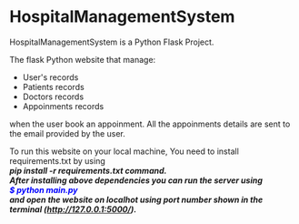 # HospitalManagementSystem
HospitalManagementSystem is a Python Flask Project.

The flask Python website that manage:

<ul>
  <li>User's records</li>
<li>Patients records</li>
<li>Doctors records</li>
<li>Appoinments records</li>
</ul>

when the user book an appoinment. All the appoinments details are sent to the email provided by the user.<br>

To run this website on your local machine, You need to install requirements.txt by using<br>
<b><i>pip install -r requirements.txt<i><b> command.<br>
After installing above dependencies you can run the server using<br>
  <b><i style = "color:blue">$ python main.py</i></b><br>
and open the website on localhot using port number shown in the terminal (http://127.0.0.1:5000/).
